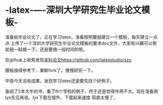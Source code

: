# -latex-—-深圳大学研究生毕业论文模板-

准备些毕业论文了，正在学习latex，准备按照要就建立一个模板，每天建立一点点
上传了一个深圳大学研究生毕业论文模板的要求doc文件，大家有兴趣可以帮助我一起搞一下，还是要搞一段时间的呢。

在github上收索发现[本科论文](https://github.com/latexstudio/szu)https://github.com/latexstudio/szu

模板值得参考下，果断fork了。慢慢研究一下。

毕竟今天没有成果，发现学习latex还是要先找个好例子。

查阅了2本大牛的书，看了N个学校的例子，终于还是觉得作用不大。现在准备用lyx先见再说。lyx下载在墙外，下载起来速度 简直太慢了。
